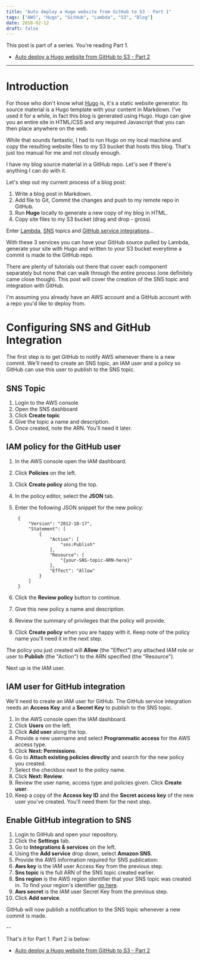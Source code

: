 ```yaml
---
title: "Auto deploy a Hugo website from GitHub to S3 - Part 1"
tags: ["AWS", "Hugo", "GitHub", "Lambda", "S3", "Blog"]
date: 2018-02-12
draft: false
---
```

This post is part of a series. You're reading Part 1.

+ [Auto deploy a Hugo website from GitHub to S3 - Part 2](/2018/02/auto-deploy-a-hugo-website-from-github-to-s3---part-2/)

-----

# Introduction

For those who don't know what [Hugo](https://gohugo.io/) is, it's a static website generator. Its source material is a Hugo template with your content in Markdown. I've used it for a while, in fact this blog is generated using Hugo. Hugo can give you an entire site in HTML/CSS and any required Javascript that you can then place anywhere on the web.

While that sounds fantastic, I had to run Hugo on my local machine and copy the resulting website files to my S3 bucket that hosts this blog. That's just too manual for me and not cloudy enough.

I have my blog source material in a GitHub repo. Let's see if there's anything I can do with it.

Let's step out my current process of a blog post:

1. Write a blog post in Markdown.
2. Add file to Git, Commit the changes and push to my remote repo in GitHub.
3. Run **Hugo** locally to generate a new copy of my blog in HTML.
4. Copy site files to my S3 bucket (drag and drop - gross)

Enter [Lambda](https://aws.amazon.com/lambda/features/), [SNS](https://aws.amazon.com/sns/) topics and [GitHub service integrations](https://developer.GitHub.com/webhooks/)...

With these 3 services you can have your GitHub source pulled by Lambda, generate your site with Hugo and written to your S3 bucket everytime a commit is made to the GitHub repo.

There are plenty of tutorials out there that cover each component separately but none that can walk through the entire process (one definitely came close though). This post will cover the creation of the SNS topic and integration with GitHub.

I'm assuming you already have an AWS account and a GitHub account with a repo you'd like to deploy from.

# Configuring SNS and GitHub Integration

The first step is to get GitHub to notify AWS whenever there is a new commit. We'll need to create an SNS topic, an IAM user and a policy so GitHub can use this user to publish to the SNS topic.

## SNS Topic

1. Login to the AWS console
2. Open the SNS dashboard
3. Click **Create topic**
4. Give the topic a name and description.
5. Once created, note the ARN. You'll need it later.

## IAM policy for the GitHub user

1. In the AWS console open the IAM dashboard.
2. Click **Policies** on the left.
3. Click **Create policy** along the top.
4. In the policy editor, select the **JSON** tab.
5. Enter the following JSON snippet for the new policy:

        {
            "Version": "2012-10-17",
            "Statement": [
                {
                    "Action": [
                        "sns:Publish"
                    ],
                    "Resource": [
                        "{your-SNS-topic-ARN-here}"
                    ],
                    "Effect": "Allow"
                }
            ]
        }

6. Click the **Review policy** button to continue.
7. Give this new policy a name and description.
8. Review the summary of privileges that the policy will provide.
9. Click **Create policy** when you are happy with it. Keep note of the policy name you'll need it in the next step.

The policy you just created will **Allow** (the "Effect") any attached IAM role or user to **Publish** (the "Action") to the ARN specified (the "Resource").

Next up is the IAM user.

## IAM user for GitHub integration

We'll need to create an IAM user for GitHub. The GitHub service integration needs an **Access Key** and a **Secret Key** to publish to the SNS topic.

1. In the AWS console open the IAM dashboard.
2. Click **Users** on the left.
3. Click **Add user** along the top.
4. Provide a new username and select **Programmatic access** for the AWS access type.
5. Click **Next: Permissions**.
6. Go to **Attach existing policies directly** and search for the new policy you created.
7. Select the checkbox next to the policy name.
8. Click **Next: Review**.
9. Review the user name, access type and policies given. Click **Create user**.
10. Keep a copy of the **Access key ID** and the **Secret access key** of the new user you've created. You'll need them for the next step.

## Enable GitHub integration to SNS

1. Login to GitHub and open your repository.
2. Click the **Settings** tab.
3. Go to **Integrations & services** on the left.
4. Using the **Add service** drop down, select **Amazon SNS**.
5. Provide the AWS information required for SNS publication:
  6. **Aws key** is the IAM user Access Key from the previous step.
  7. **Sns topic** is the full ARN of the SNS topic created earlier.
  8. **Sns region** is the AWS region identifier that your SNS topic was created in. To find your region's identifier [go here](https://docs.aws.amazon.com/general/latest/gr/rande.html).
  9. **Aws secret** is the IAM user Secret Key from the previous step.
10. Click **Add service**.

GitHub will now publish a notification to the SNS topic whenever a new commit is made.

--

That's it for Part 1. Part 2 is below:

+ [Auto deploy a Hugo website from GitHub to S3 - Part 2](/2018/02/auto-deploy-a-hugo-website-from-github-to-s3---part-2/)